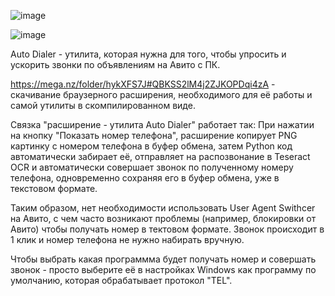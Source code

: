 ![image](https://github.com/user-attachments/assets/2c035cb8-1703-4583-9e4d-14756977f99b)

![image](https://github.com/user-attachments/assets/0e864108-dfc2-4507-b480-e38f76741e1f)



Auto Dialer - утилита, которая нужна для того, чтобы упросить и ускорить звонки по объявлениям на Авито с ПК.

https://mega.nz/folder/hykXFS7J#QBKSS2lM4j2ZJKOPDqi4zA - скачивание браузерного расширения, необходимого для её работы и
самой утилиты в скомпилированном виде.

Связка "расширение - утилита Auto Dialer" работает так:
При нажатии  на кнопку "Показать номер телефона", расширение копирует PNG картинку с номером телефона в буфер обмена, затем
Python код автоматически забирает её, отправляет на распозвонание в Teseract OCR и автоматически совершает звонок по
полученному номеру телефона, одновременно сохраняя его в буфер обмена, уже в текстовом формате.

Таким образом, нет необходимости использовать User Agent Swithcer на Авито, с чем часто возникают проблемы (например, блокировки от Авито)
чтобы получать номер в тектовом формате. Звонок происходит в 1 клик и номер телефона не нужно набирать вручную.

Чтобы выбрать какая программма будет получать номер и совершать звонок - просто выберите её в настройках Windows
как программу по умолчанию, которая обрабатывает протокол "TEL".
